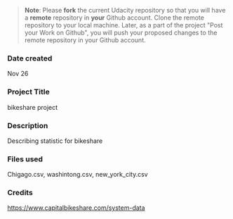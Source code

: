 >**Note**: Please **fork** the current Udacity repository so that you will have a **remote** repository in **your** Github account. Clone the remote repository to your local machine. Later, as a part of the project "Post your Work on Github", you will push your proposed changes to the remote repository in your Github account.

### Date created
Nov 26

### Project Title
bikeshare project

### Description
Describing statistic for bikeshare
### Files used
Chigago.csv, washintong.csv, new_york_city.csv

### Credits
https://www.capitalbikeshare.com/system-data
